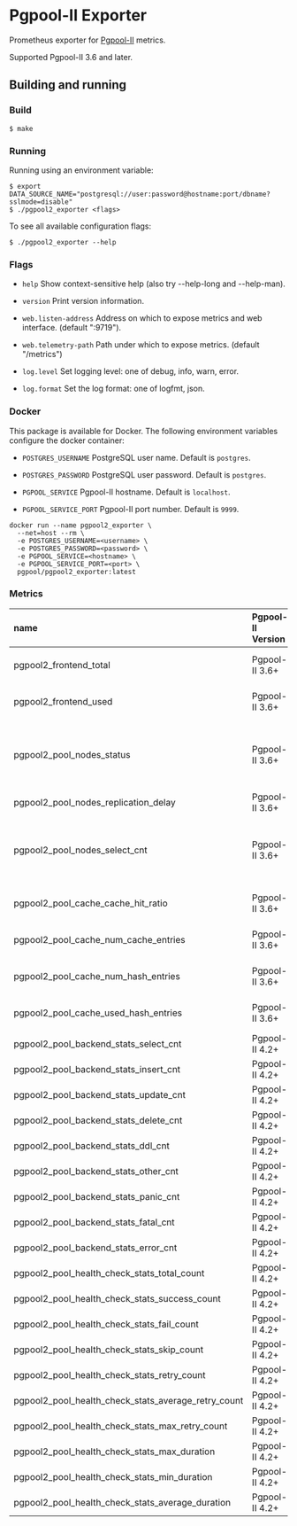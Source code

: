 # Pgpool-II Exporter

Prometheus exporter for [Pgpool-II](https://pgpool.net) metrics.

Supported Pgpool-II 3.6 and later.

## Building and running

### Build
```
$ make
```

### Running

Running using an environment variable:
```
$ export DATA_SOURCE_NAME="postgresql://user:password@hostname:port/dbname?sslmode=disable"
$ ./pgpool2_exporter <flags>
```
    
To see all available configuration flags:
```
$ ./pgpool2_exporter --help
```
    
 ### Flags

* `help` 
  Show context-sensitive help (also try --help-long and --help-man).
  
* `version`
  Print version information.
  
* `web.listen-address`
  Address on which to expose metrics and web interface. (default ":9719").

* `web.telemetry-path`
  Path under which to expose metrics. (default "/metrics")
  
* `log.level`
  Set logging level: one of debug, info, warn, error.

* `log.format` 
  Set the log format: one of logfmt, json.
  
### Docker

This package is available for Docker. The following environment variables configure the docker container:

* `POSTGRES_USERNAME`
  PostgreSQL user name. Default is `postgres`.

* `POSTGRES_PASSWORD`
  PostgreSQL user password. Default is `postgres`.
  
* `PGPOOL_SERVICE`
  Pgpool-II hostname. Default is `localhost`.
  
* `PGPOOL_SERVICE_PORT`
  Pgpool-II port number. Default is `9999`.

```
docker run --name pgpool2_exporter \
  --net=host --rm \
  -e POSTGRES_USERNAME=<username> \
  -e POSTGRES_PASSWORD=<password> \
  -e PGPOOL_SERVICE=<hostname> \
  -e PGPOOL_SERVICE_PORT=<port> \
  pgpool/pgpool2_exporter:latest
```
  
### Metrics

name | Pgpool-II Version | Description
:---|:---|:---
pgpool2_frontend_total | Pgpool-II 3.6+ | Number of total child processes
pgpool2_frontend_used | Pgpool-II 3.6+ | Number of used child processes
pgpool2_pool_nodes_status | Pgpool-II 3.6+ | Backend node Status (1 for up or waiting, 0 for down or unused)
pgpool2_pool_nodes_replication_delay | Pgpool-II 3.6+ | Replication delay
pgpool2_pool_nodes_select_cnt | Pgpool-II 3.6+ | SELECT query counts issued to each backend
pgpool2_pool_cache_cache_hit_ratio | Pgpool-II 3.6+ | Query cache hit ratio
pgpool2_pool_cache_num_cache_entries | Pgpool-II 3.6+ | Number of used cache entries
pgpool2_pool_cache_num_hash_entries | Pgpool-II 3.6+ | Number of total hash entries
pgpool2_pool_cache_used_hash_entries | Pgpool-II 3.6+ | Number of used hash entries
pgpool2_pool_backend_stats_select_cnt | Pgpool-II 4.2+ | | SELECT statement counts issued to each backend
pgpool2_pool_backend_stats_insert_cnt | Pgpool-II 4.2+ | | INSERT statement counts issued to each backend
pgpool2_pool_backend_stats_update_cnt | Pgpool-II 4.2+ | | UPDATE statement counts issued to each backend
pgpool2_pool_backend_stats_delete_cnt | Pgpool-II 4.2+ | | DELETE statement counts issued to each backend
pgpool2_pool_backend_stats_ddl_cnt | Pgpool-II 4.2+ | | DDL statement counts issued to each backend
pgpool2_pool_backend_stats_other_cnt | Pgpool-II 4.2+ | | other statement counts issued to each backend
pgpool2_pool_backend_stats_panic_cnt | Pgpool-II 4.2+ | | Panic message counts returned from backend
pgpool2_pool_backend_stats_fatal_cnt | Pgpool-II 4.2+ | | Fatal message counts returned from backend
pgpool2_pool_backend_stats_error_cnt | Pgpool-II 4.2+ | | Error message counts returned from backend
pgpool2_pool_health_check_stats_total_count | Pgpool-II 4.2+ | | Number of health check count in total
pgpool2_pool_health_check_stats_success_count | Pgpool-II 4.2+ | | Number of successful health check count in total
pgpool2_pool_health_check_stats_fail_count | Pgpool-II 4.2+ | | Number of failed health check count in total
pgpool2_pool_health_check_stats_skip_count | Pgpool-II 4.2+ | | Number of skipped health check count in total
pgpool2_pool_health_check_stats_retry_count | Pgpool-II 4.2+ | | Number of retried health check count in total
pgpool2_pool_health_check_stats_average_retry_count | Pgpool-II 4.2+ | | Number of average retried health check count in a health check session
pgpool2_pool_health_check_stats_max_retry_count | Pgpool-II 4.2+ | | Number of maximum retried health check count in a health check session
pgpool2_pool_health_check_stats_max_duration | Pgpool-II 4.2+ | | Maximum health check duration in Millie seconds
pgpool2_pool_health_check_stats_min_duration | Pgpool-II 4.2+ | | Minimum health check duration in Millie seconds
pgpool2_pool_health_check_stats_average_duration | Pgpool-II 4.2+ | | Average health check duration in Millie seconds
